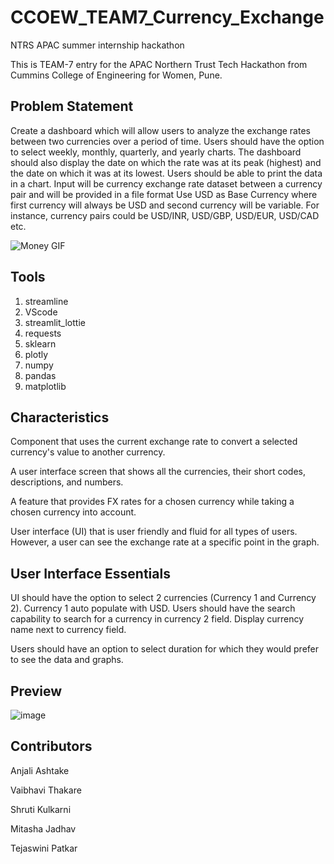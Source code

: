 
# CCOEW_TEAM7_Currency_Exchange

NTRS APAC summer internship hackathon

This is TEAM-7 entry for the APAC Northern Trust Tech Hackathon from Cummins College of Engineering for Women, Pune.


## Problem Statement

Create a dashboard which will allow users to analyze the exchange rates between two currencies
over a period of time. Users should have the option to select weekly, monthly, quarterly, and yearly
charts. The dashboard should also display the date on which the rate was at its peak (highest) and
the date on which it was at its lowest. Users should be able to print the data in a chart. Input will be
currency exchange rate dataset between a currency pair and will be provided in a file format
Use USD as Base Currency where first currency will always be USD and second currency will be
variable. For instance, currency pairs could be USD/INR, USD/GBP, USD/EUR, USD/CAD etc.

![Money GIF](https://media.giphy.com/media/xTkcExjXuOJj69fVv2/giphy.gif)


## Tools
1. streamline 
2. VScode
3. streamlit_lottie
4. requests
5. sklearn 
6. plotly
7. numpy
8. pandas
9. matplotlib

## Characteristics
Component that uses the current exchange rate to convert a selected currency's value to another currency.

A user interface screen that shows all the currencies, their short codes, descriptions, and numbers.

A feature that provides FX rates for a chosen currency while taking a chosen currency into account.

User interface (UI) that is user friendly and fluid for all types of users. However, a user can see the exchange rate at a specific point in the graph.

## User Interface Essentials
UI should have the option to select 2 currencies (Currency 1 and Currency 2). Currency 1 auto populate with USD. Users should have the search capability to search for a currency in currency 2 field. Display currency name next to currency field.

Users should have an option to select duration for which they would prefer to see the data and graphs.

## Preview

![image](https://github.com/MitashaJ/CCOEW_TEAM7_Currency_Exchange/assets/84630655/419b42f1-078f-4cfb-b5c9-f991677c685f)



## Contributors

Anjali Ashtake

Vaibhavi Thakare

Shruti Kulkarni

Mitasha Jadhav

Tejaswini Patkar
